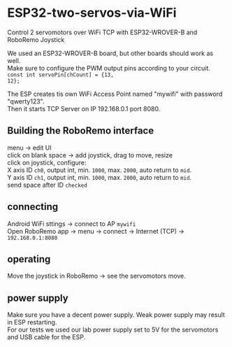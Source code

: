 # ESP32-two-servos-via-WiFi
Control 2 servomotors over WiFi TCP with ESP32-WROVER-B and RoboRemo Joystick

We used an ESP32-WROVER-B board, but other boards should work as well.<br/>
Make sure to configure the PWM output pins according to your circuit. <br/>
<code>const int servoPin[chCount] = {13, 12};</code><br/>

The ESP creates tis own WiFi Access Point named "mywifi" with password "qwerty123".<br/>
Then it starts TCP Server on IP 192.168.0.1 port 8080.<br/>

## Building the RoboRemo interface
menu -> edit UI<br/>
click on blank space -> add joystick, drag to move, resize<br/>
click on joystick, configure:<br/>
X axis ID <code>ch0</code>, output int, min. <code>1000</code>, max. <code>2000</code>, auto return to <code>mid</code>.<br/>
Y axis ID <code>ch1</code>, output int, min. <code>1000</code>, max. <code>2000</code>, auto return to <code>mid</code>.<br/>
send space after ID <code>checked</code>

## connecting
Android WiFi sttings -> connect to AP <code>mywifi</code><br/>
Open RoboRemo app -> menu -> connect -> Internet (TCP) -> <code>192.168.0.1:8080</code>

## operating
Move the joystick in RoboRemo -> see the servomotors move.

## power supply
Make sure you have a decent power supply. Weak power supply may result in ESP restarting.<br/>
For our tests we used our lab power supply set to 5V for the servomotors and USB cable for the ESP.
